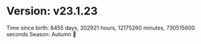 # Version: v23.1.23
Time since birth: 8455 days, 202921 hours, 12175260 minutes, 730515600 seconds
Season: Autumn 🍁
